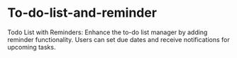 # To-do-list-and-reminder
Todo List with Reminders: Enhance the to-do list manager by adding reminder functionality. Users can set due dates and receive notifications for upcoming tasks.

